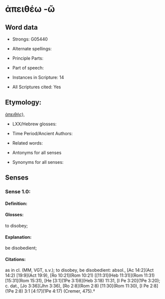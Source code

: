 # ἀπειθέω -ῶ

<!-- Status: S2=NeedsEdits -->
<!-- Lexica used for edits:   -->

## Word data

* Strongs: G05440

* Alternate spellings:



* Principle Parts: 


* Part of speech: 


* Instances in Scripture: 14

* All Scriptures cited: Yes

## Etymology: 

[ἀπειθής]()),

* LXX/Hebrew glosses: 


* Time Period/Ancient Authors: 


* Related words: 

* Antonyms for all senses

* Synonyms for all senses: 


## Senses 


### Sense  1.0: 

#### Definition: 

#### Glosses: 

to disobey; 

#### Explanation: 

be disobedient; 

#### Citations: 

as in cl. (MM, VGT, s.v.); to disobey, be disobedient: absol., [Ac 14:2](Act 14:2) [19:9](Act 19:9), [Ro 10:21](Rom 10:21) [[11:31](Heb 11:31)](Rom 11:31) [15:31](Rom 15:31), [He [3:1](1Pe 3:1)8](Heb 3:18) 11:31, [I Pe 3:20](1Pe 3:20); c. dat., [Jo 3:36](Jhn 3:36), [Ro 2:8](Rom 2:8) [11:30](Rom 11:30), [I Pe 2:8](1Pe 2:8) 3:1 [4:17](1Pe 4:17) (Cremer, 475).†
